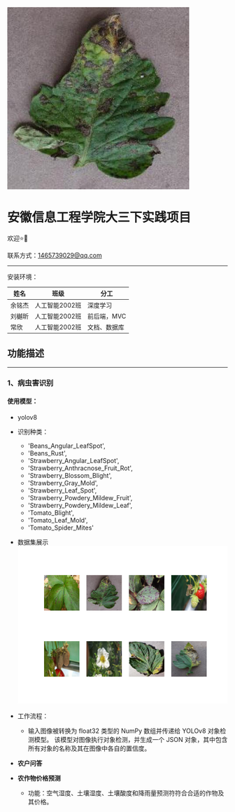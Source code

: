<img src="/doc/1.jpg">

# 安徽信息工程学院大三下实践项目

欢迎:star:🥰

联系方式：1465739029@qq.com

---

安装环境：


| 姓名   | 班级           | 分工         |
| ------ | -------------- | ------------ |
| 余铭杰 | 人工智能2002班 | 深度学习     |
| 刘樾昕 | 人工智能2002班 | 前后端，MVC  |
| 常欣   | 人工智能2002班 | 文档、数据库 |

## 功能描述

---

### **1、病虫害识别**


#### 使用模型：

- yolov8


* 识别种类：

  * 'Beans_Angular_LeafSpot',
  * 'Beans_Rust',
  * 'Strawberry_Angular_LeafSpot',
  * 'Strawberry_Anthracnose_Fruit_Rot',
  * 'Strawberry_Blossom_Blight',
  * 'Strawberry_Gray_Mold',
  * 'Strawberry_Leaf_Spot',
  * 'Strawberry_Powdery_Mildew_Fruit',
  * 'Strawberry_Powdery_Mildew_Leaf',
  * 'Tomato_Blight',
  * 'Tomato_Leaf_Mold',
  * 'Tomato_Spider_Mites'
* 数据集展示
  ![doc](./doc/doc.png)
* 工作流程：

  * 输入图像被转换为 float32 类型的 NumPy 数组并传递给 YOLOv8 对象检测模型。
    该模型对图像执行对象检测，并生成一个 JSON 对象，其中包含所有对象的名称及其在图像中各自的置信度。
* **农户问答**
* **农作物价格预测**

  * 功能：空气湿度、土壤湿度、土壤酸度和降雨量预测符符合合适的作物及其价格。
